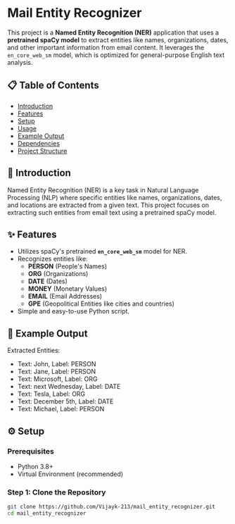 # Mail Entity Recognizer

This project is a **Named Entity Recognition (NER)** application that uses a **pretrained spaCy model** to extract entities like names, organizations, dates, and other important information from email content. It leverages the `en_core_web_sm` model, which is optimized for general-purpose English text analysis.

## 📋 Table of Contents

- [Introduction](#introduction)
- [Features](#features)
- [Setup](#setup)
- [Usage](#usage)
- [Example Output](#example-output)
- [Dependencies](#dependencies)
- [Project Structure](#project-structure)


## 📌 Introduction

Named Entity Recognition (NER) is a key task in Natural Language Processing (NLP) where specific entities like names, organizations, dates, and locations are extracted from a given text. This project focuses on extracting such entities from email text using a pretrained spaCy model.

## ✨ Features

- Utilizes spaCy's pretrained **`en_core_web_sm`** model for NER.
- Recognizes entities like:
  - **PERSON** (People's Names)
  - **ORG** (Organizations)
  - **DATE** (Dates)
  - **MONEY** (Monetary Values)
  - **EMAIL** (Email Addresses)
  - **GPE** (Geopolitical Entities like cities and countries)
- Simple and easy-to-use Python script.

## 📝 Example Output

Extracted Entities:
- Text: John, Label: PERSON
- Text: Jane, Label: PERSON
- Text: Microsoft, Label: ORG
- Text: next Wednesday, Label: DATE
- Text: Tesla, Label: ORG
- Text: December 5th, Label: DATE
- Text: Michael, Label: PERSON

## ⚙️ Setup

### Prerequisites

- Python 3.8+
- Virtual Environment (recommended)

### Step 1: Clone the Repository

```bash
git clone https://github.com/Vijayk-213/mail_entity_recognizer.git
cd mail_entity_recognizer
